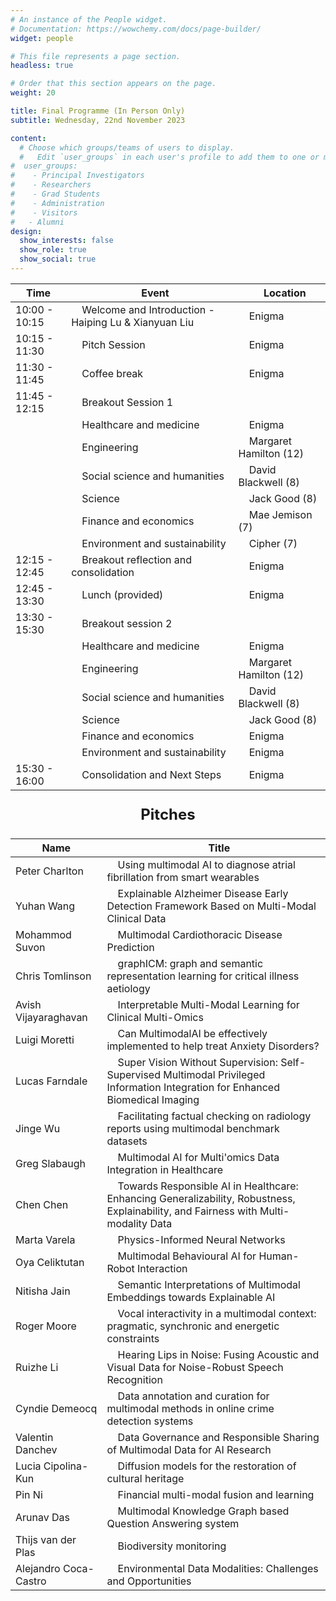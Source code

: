 ```yaml
---
# An instance of the People widget.
# Documentation: https://wowchemy.com/docs/page-builder/
widget: people

# This file represents a page section.
headless: true

# Order that this section appears on the page.
weight: 20

title: Final Programme (In Person Only)
subtitle: Wednesday, 22nd November 2023

content:
  # Choose which groups/teams of users to display.
  #   Edit `user_groups` in each user's profile to add them to one or more of these groups.
#  user_groups:
#    - Principal Investigators
#    - Researchers
#    - Grad Students
#    - Administration
#    - Visitors
#   - Alumni
design:
  show_interests: false
  show_role: true
  show_social: true
---
```

<center>

| Time          | &nbsp;&nbsp;&nbsp;&nbsp;Event                                | &nbsp;&nbsp;&nbsp;&nbsp;Location |     
|---------------|--------------------------------------------------------------|----------------------------------|
| 10:00 - 10:15 | &nbsp;&nbsp;&nbsp;&nbsp;Welcome and Introduction - Haiping Lu & Xianyuan Liu            | &nbsp;&nbsp;&nbsp;&nbsp;Enigma    |
| 10:15 - 11:30 | &nbsp;&nbsp;&nbsp;&nbsp;Pitch Session                        | &nbsp;&nbsp;&nbsp;&nbsp;Enigma   |
| 11:30 - 11:45 | &nbsp;&nbsp;&nbsp;&nbsp;Coffee break                        | &nbsp;&nbsp;&nbsp;&nbsp;Enigma   |
| 11:45 - 12:15 | &nbsp;&nbsp;&nbsp;&nbsp;Breakout Session 1                          |   |
|               |&nbsp;&nbsp;&nbsp;&nbsp;Healthcare and medicine|&nbsp;&nbsp;&nbsp;&nbsp;Enigma|
|               |&nbsp;&nbsp;&nbsp;&nbsp;Engineering|&nbsp;&nbsp;&nbsp;&nbsp;Margaret Hamilton (12)|
|               |&nbsp;&nbsp;&nbsp;&nbsp;Social science and humanities|&nbsp;&nbsp;&nbsp;&nbsp;David Blackwell (8)|
|               |&nbsp;&nbsp;&nbsp;&nbsp;Science|&nbsp;&nbsp;&nbsp;&nbsp;Jack Good (8)|
|               |&nbsp;&nbsp;&nbsp;&nbsp;Finance and economics|&nbsp;&nbsp;&nbsp;&nbsp;Mae Jemison (7)|
|               |&nbsp;&nbsp;&nbsp;&nbsp;Environment and sustainability|&nbsp;&nbsp;&nbsp;&nbsp;Cipher (7)|
| 12:15 - 12:45 | &nbsp;&nbsp;&nbsp;&nbsp;Breakout reflection and consolidation                 | &nbsp;&nbsp;&nbsp;&nbsp;Enigma    |
| 12:45 - 13:30 | &nbsp;&nbsp;&nbsp;&nbsp;Lunch (provided) | &nbsp;&nbsp;&nbsp;&nbsp;Enigma    |
| 13:30 - 15:30 | &nbsp;&nbsp;&nbsp;&nbsp;Breakout session 2                     |    |
|               |&nbsp;&nbsp;&nbsp;&nbsp;Healthcare and medicine|&nbsp;&nbsp;&nbsp;&nbsp;Enigma|
|               |&nbsp;&nbsp;&nbsp;&nbsp;Engineering|&nbsp;&nbsp;&nbsp;&nbsp;Margaret Hamilton (12)|
|               |&nbsp;&nbsp;&nbsp;&nbsp;Social science and humanities|&nbsp;&nbsp;&nbsp;&nbsp;David Blackwell (8)|
|               |&nbsp;&nbsp;&nbsp;&nbsp;Science|&nbsp;&nbsp;&nbsp;&nbsp;Jack Good (8)|
|               |&nbsp;&nbsp;&nbsp;&nbsp;Finance and economics|&nbsp;&nbsp;&nbsp;&nbsp;Enigma|
|               |&nbsp;&nbsp;&nbsp;&nbsp;Environment and sustainability|&nbsp;&nbsp;&nbsp;&nbsp;Enigma|
| 15:30 - 16:00 | &nbsp;&nbsp;&nbsp;&nbsp;Consolidation and Next Steps         | &nbsp;&nbsp;&nbsp;&nbsp;Enigma    |
</center>

<center>

<p style="font-size: 24px; font-weight: bold;">Pitches</p>

| Name               | &nbsp;&nbsp;&nbsp;&nbsp;Title                                                                                   |
|--------------------|-----------------------------------------------------------------------------------------|
| Peter Charlton    | &nbsp;&nbsp;&nbsp;&nbsp;Using multimodal AI to diagnose atrial fibrillation from smart wearables                |
| Yuhan Wang        | &nbsp;&nbsp;&nbsp;&nbsp;Explainable Alzheimer Disease Early Detection Framework Based on Multi-Modal Clinical Data |
| Mohammod Suvon    | &nbsp;&nbsp;&nbsp;&nbsp;Multimodal Cardiothoracic Disease Prediction                                             |
| Chris Tomlinson   | &nbsp;&nbsp;&nbsp;&nbsp;graphICM: graph and semantic representation learning for critical illness aetiology     |
| Avish Vijayaraghavan | &nbsp;&nbsp;&nbsp;&nbsp;Interpretable Multi-Modal Learning for Clinical Multi-Omics                             |
| Luigi Moretti     | &nbsp;&nbsp;&nbsp;&nbsp;Can MultimodalAI be effectively implemented to help treat Anxiety Disorders?            |
| Lucas Farndale    | &nbsp;&nbsp;&nbsp;&nbsp;Super Vision Without Supervision: Self-Supervised Multimodal Privileged Information Integration for Enhanced Biomedical Imaging |
| Jinge Wu          | &nbsp;&nbsp;&nbsp;&nbsp;Facilitating factual checking on radiology reports using multimodal benchmark datasets  |
| Greg Slabaugh     | &nbsp;&nbsp;&nbsp;&nbsp;Multimodal AI for Multi'omics Data Integration in Healthcare                            |
| Chen Chen         | &nbsp;&nbsp;&nbsp;&nbsp;Towards Responsible AI in Healthcare: Enhancing Generalizability, Robustness, Explainability, and Fairness with Multi-modality Data |
| Marta Varela      | &nbsp;&nbsp;&nbsp;&nbsp;Physics-Informed Neural Networks                                                        |
| Oya Celiktutan    | &nbsp;&nbsp;&nbsp;&nbsp;Multimodal Behavioural AI for Human-Robot Interaction                                   |
| Nitisha Jain      | &nbsp;&nbsp;&nbsp;&nbsp;Semantic Interpretations of Multimodal Embeddings towards Explainable AI                |
| Roger Moore       | &nbsp;&nbsp;&nbsp;&nbsp;Vocal interactivity in a multimodal context: pragmatic, synchronic and energetic constraints |
| Ruizhe Li         | &nbsp;&nbsp;&nbsp;&nbsp;Hearing Lips in Noise: Fusing Acoustic and Visual Data for Noise-Robust Speech Recognition |
| Cyndie Demeocq    | &nbsp;&nbsp;&nbsp;&nbsp;Data annotation and curation for multimodal methods in online crime detection systems   |
| Valentin Danchev  | &nbsp;&nbsp;&nbsp;&nbsp;Data Governance and Responsible Sharing of Multimodal Data for AI Research              |
| Lucia Cipolina-Kun | &nbsp;&nbsp;&nbsp;&nbsp;Diffusion models for the restoration of cultural heritage                               |
| Pin Ni            | &nbsp;&nbsp;&nbsp;&nbsp;Financial multi-modal fusion and learning                                               |
| Arunav Das        | &nbsp;&nbsp;&nbsp;&nbsp;Multimodal Knowledge Graph based Question Answering system                              |
| Thijs van der Plas | &nbsp;&nbsp;&nbsp;&nbsp;Biodiversity monitoring                                                                 |
| Alejandro Coca-Castro | &nbsp;&nbsp;&nbsp;&nbsp;Environmental Data Modalities: Challenges and Opportunities                             |

</center>

